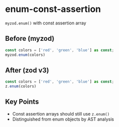 # enum-const-assertion

`myzod.enum()` with const assertion array

## Before (myzod)
```typescript
const colors = ['red', 'green', 'blue'] as const;
myzod.enum(colors)
```

## After (zod v3)
```typescript
const colors = ['red', 'green', 'blue'] as const;
z.enum(colors)
```

## Key Points
- Const assertion arrays should still use `z.enum()`
- Distinguished from enum objects by AST analysis
